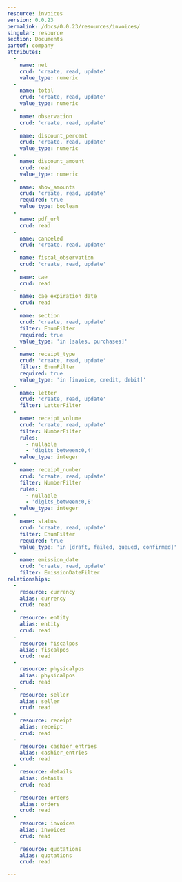 ```yaml
---
resource: invoices
version: 0.0.23
permalink: /docs/0.0.23/resources/invoices/
singular: resource
section: Documents
partOf: company
attributes:
  -
    name: net
    crud: 'create, read, update'
    value_type: numeric
  -
    name: total
    crud: 'create, read, update'
    value_type: numeric
  -
    name: observation
    crud: 'create, read, update'
  -
    name: discount_percent
    crud: 'create, read, update'
    value_type: numeric
  -
    name: discount_amount
    crud: read
    value_type: numeric
  -
    name: show_amounts
    crud: 'create, read, update'
    required: true
    value_type: boolean
  -
    name: pdf_url
    crud: read
  -
    name: canceled
    crud: 'create, read, update'
  -
    name: fiscal_observation
    crud: 'create, read, update'
  -
    name: cae
    crud: read
  -
    name: cae_expiration_date
    crud: read
  -
    name: section
    crud: 'create, read, update'
    filter: EnumFilter
    required: true
    value_type: 'in [sales, purchases]'
  -
    name: receipt_type
    crud: 'create, read, update'
    filter: EnumFilter
    required: true
    value_type: 'in [invoice, credit, debit]'
  -
    name: letter
    crud: 'create, read, update'
    filter: LetterFilter
  -
    name: receipt_volume
    crud: 'create, read, update'
    filter: NumberFilter
    rules:
      - nullable
      - 'digits_between:0,4'
    value_type: integer
  -
    name: receipt_number
    crud: 'create, read, update'
    filter: NumberFilter
    rules:
      - nullable
      - 'digits_between:0,8'
    value_type: integer
  -
    name: status
    crud: 'create, read, update'
    filter: EnumFilter
    required: true
    value_type: 'in [draft, failed, queued, confirmed]'
  -
    name: emission_date
    crud: 'create, read, update'
    filter: EmissionDateFilter
relationships:
  -
    resource: currency
    alias: currency
    crud: read
  -
    resource: entity
    alias: entity
    crud: read
  -
    resource: fiscalpos
    alias: fiscalpos
    crud: read
  -
    resource: physicalpos
    alias: physicalpos
    crud: read
  -
    resource: seller
    alias: seller
    crud: read
  -
    resource: receipt
    alias: receipt
    crud: read
  -
    resource: cashier_entries
    alias: cashier_entries
    crud: read
  -
    resource: details
    alias: details
    crud: read
  -
    resource: orders
    alias: orders
    crud: read
  -
    resource: invoices
    alias: invoices
    crud: read
  -
    resource: quotations
    alias: quotations
    crud: read

---
```

